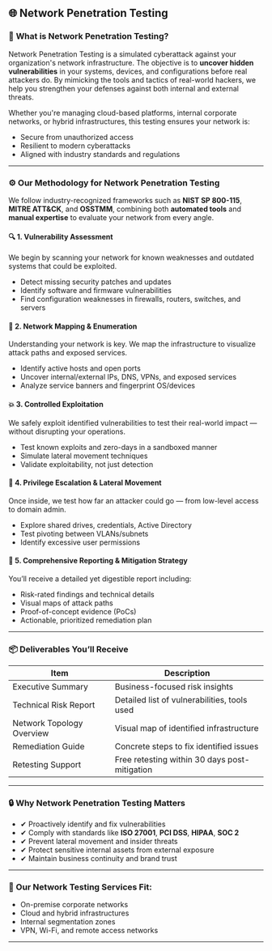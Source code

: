 ## 🌐 Network Penetration Testing

### 🧭 **What is Network Penetration Testing?**

Network Penetration Testing is a simulated cyberattack against your organization's network infrastructure. The objective is to **uncover hidden vulnerabilities** in your systems, devices, and configurations before real attackers do. By mimicking the tools and tactics of real-world hackers, we help you strengthen your defenses against both internal and external threats.

Whether you're managing cloud-based platforms, internal corporate networks, or hybrid infrastructures, this testing ensures your network is:

* Secure from unauthorized access
* Resilient to modern cyberattacks
* Aligned with industry standards and regulations

---

### ⚙️ **Our Methodology for Network Penetration Testing**

We follow industry-recognized frameworks such as **NIST SP 800-115**, **MITRE ATT\&CK**, and **OSSTMM**, combining both **automated tools** and **manual expertise** to evaluate your network from every angle.

#### 🔍 1. **Vulnerability Assessment**

We begin by scanning your network for known weaknesses and outdated systems that could be exploited.

* Detect missing security patches and updates
* Identify software and firmware vulnerabilities
* Find configuration weaknesses in firewalls, routers, switches, and servers

#### 🧭 2. **Network Mapping & Enumeration**

Understanding your network is key. We map the infrastructure to visualize attack paths and exposed services.

* Identify active hosts and open ports
* Uncover internal/external IPs, DNS, VPNs, and exposed services
* Analyze service banners and fingerprint OS/devices

#### 💥 3. **Controlled Exploitation**

We safely exploit identified vulnerabilities to test their real-world impact — without disrupting your operations.

* Test known exploits and zero-days in a sandboxed manner
* Simulate lateral movement techniques
* Validate exploitability, not just detection

#### 🔐 4. **Privilege Escalation & Lateral Movement**

Once inside, we test how far an attacker could go — from low-level access to domain admin.

* Explore shared drives, credentials, Active Directory
* Test pivoting between VLANs/subnets
* Identify excessive user permissions

#### 📄 5. **Comprehensive Reporting & Mitigation Strategy**

You’ll receive a detailed yet digestible report including:

* Risk-rated findings and technical details
* Visual maps of attack paths
* Proof-of-concept evidence (PoCs)
* Actionable, prioritized remediation plan

---

### 📦 Deliverables You’ll Receive

| Item                      | Description                                   |
| ------------------------- | --------------------------------------------- |
| Executive Summary         | Business-focused risk insights                |
| Technical Risk Report     | Detailed list of vulnerabilities, tools used  |
| Network Topology Overview | Visual map of identified infrastructure       |
| Remediation Guide         | Concrete steps to fix identified issues       |
| Retesting Support         | Free retesting within 30 days post-mitigation |

---

### 🔒 Why Network Penetration Testing Matters

* ✔ Proactively identify and fix vulnerabilities
* ✔ Comply with standards like **ISO 27001**, **PCI DSS**, **HIPAA**, **SOC 2**
* ✔ Prevent lateral movement and insider threats
* ✔ Protect sensitive internal assets from external exposure
* ✔ Maintain business continuity and brand trust

---


### 🚀 Our Network Testing Services Fit:

* On-premise corporate networks
* Cloud and hybrid infrastructures
* Internal segmentation zones
* VPN, Wi-Fi, and remote access networks

---

